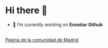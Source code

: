 # Hi there 👋

- 🔭 I’m currently working on **Enseñar Github**
<br>
<a href="http://www.madrid.org"> Página de la comunidad de Madrid</a>

<!--
**tomasCrevillen/tomasCrevillen** is a ✨ _special_ ✨ repository because its `README.md` (this file) appears on your GitHub profile.
# Encabezado

Here are some ideas to get you started:

- 🔭 I’m currently working on ...
- 🌱 I’m currently learning ...
- 👯 I’m looking to collaborate on ...
- 🤔 I’m looking for help with ...
- 💬 Ask me about ...
- 📫 How to reach me: ...
- 😄 Pronouns: ...
- ⚡ Fun fact: ...
-->
